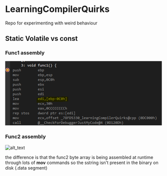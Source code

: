 # LearningCompilerQuirks
Repo for experimenting with weird behaviour

## Static Volatile vs const

### Func1 assembly
![alt_text](https://github.com/sebiiV/learningCompilerQuirks/blob/master/screenshots/func1.png?raw=true)
### Func2 assembly
![alt_text](https://github.com/sebiiV/learningCompilerQuirks/blob/master/screenshots/func2png?raw=true)


the difference is that the func2 byte array is being assembled at runtime through lots of **mov** commands so the sstring isn't present in the binary on disk (.data segment)
